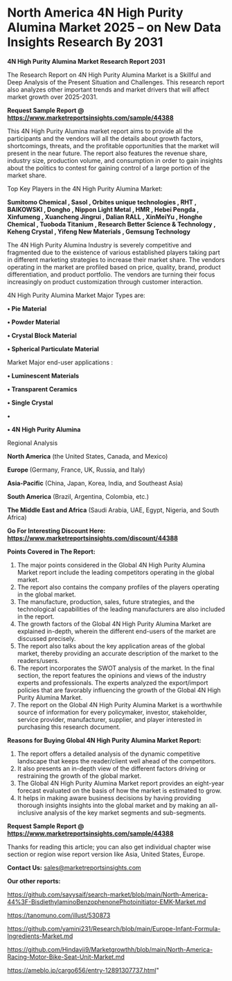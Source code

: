 # North America 4N High Purity Alumina Market 2025 – on New Data Insights Research By 2031

<strong>4N High Purity Alumina Market Research Report 2031</strong>

The Research Report on 4N High Purity Alumina Market is a Skillful and Deep Analysis of the Present Situation and Challenges. This research report also analyzes other important trends and market drivers that will affect market growth over 2025-2031.

<strong>Request Sample Report @ <a href=https://www.marketreportsinsights.com/sample/44388>https://www.marketreportsinsights.com/sample/44388</a></strong>

This 4N High Purity Alumina market report aims to provide all the participants and the vendors will all the details about growth factors, shortcomings, threats, and the profitable opportunities that the market will present in the near future. The report also features the revenue share, industry size, production volume, and consumption in order to gain insights about the politics to contest for gaining control of a large portion of the market share.

Top Key Players in the 4N High Purity Alumina Market:

<strong>Sumitomo Chemical , Sasol , Orbites unique technologies , RHT , BAIKOWSKI , Dongho , Nippon Light Metal , HMR , Hebei Pengda , Xinfumeng , Xuancheng Jingrui , Dalian RALL , XinMeiYu , Honghe Chemical , Tuoboda Titanium , Research Better Science & Technology , Keheng Crystal , Yifeng New Materials , Gemsung Technology</strong>

The 4N High Purity Alumina Industry is severely competitive and fragmented due to the existence of various established players taking part in different marketing strategies to increase their market share. The vendors operating in the market are profiled based on price, quality, brand, product differentiation, and product portfolio. The vendors are turning their focus increasingly on product customization through customer interaction.

4N High Purity Alumina Market Major Types are:

<strong>•  Pie Material 

•  Powder Material 

•  Crystal Block Material 

•  Spherical Particulate Material</strong>

Market Major end-user applications :

<strong>•  Luminescent Materials 

•  Transparent Ceramics 

•  Single Crystal 

•  

•  4N High Purity Alumina</strong>

Regional Analysis

</u><strong><b>North America</b></strong> (the United States, Canada, and Mexico)

<strong><b>Europe </b></strong>(Germany, France, UK, Russia, and Italy)

<strong><b>Asia-Pacific</b></strong> (China, Japan, Korea, India, and Southeast Asia)

<strong><b>South America</b></strong> (Brazil, Argentina, Colombia, etc.)

<strong><b>The Middle East and Africa</b></strong> (Saudi Arabia, UAE, Egypt, Nigeria, and South Africa)

<strong>Go For Interesting Discount Here: <a href=https://www.marketreportsinsights.com/discount/44388>https://www.marketreportsinsights.com/discount/44388</a></strong>

<strong>Points Covered in The Report:</strong>
<ol>
  <li>The major points considered in the Global 4N High Purity Alumina Market report include the leading competitors operating in the global market.</li>
  <li>The report also contains the company profiles of the players operating in the global market.</li>
  <li>The manufacture, production, sales, future strategies, and the technological capabilities of the leading manufacturers are also included in the report.</li>
  <li>The growth factors of the Global 4N High Purity Alumina Market are explained in-depth, wherein the different end-users of the market are discussed precisely.</li>
  <li>The report also talks about the key application areas of the global market, thereby providing an accurate description of the market to the readers/users.</li>
  <li>The report incorporates the SWOT analysis of the market. In the final section, the report features the opinions and views of the industry experts and professionals. The experts analyzed the export/import policies that are favorably influencing the growth of the Global 4N High Purity Alumina Market.</li>
  <li>The report on the Global 4N High Purity Alumina Market is a worthwhile source of information for every policymaker, investor, stakeholder, service provider, manufacturer, supplier, and player interested in purchasing this research document.</li>
</ol>
<strong>Reasons for Buying Global 4N High Purity Alumina Market Report:</strong>

<ol>
  <li>The report offers a detailed analysis of the dynamic competitive landscape that keeps the reader/client well ahead of the competitors.</li>
  <li>It also presents an in-depth view of the different factors driving or restraining the growth of the global market.</li>
  <li>The Global 4N High Purity Alumina Market report provides an eight-year forecast evaluated on the basis of how the market is estimated to grow.</li>
  <li>It helps in making aware business decisions by having providing thorough insights insights into the global market and by making an all-inclusive analysis of the key market segments and sub-segments.</li>
</ol>
<strong>Request Sample Report @ <a href=https://www.marketreportsinsights.com/sample/44388>https://www.marketreportsinsights.com/sample/44388</a></strong>


Thanks for reading this article; you can also get individual chapter wise section or region wise report version like Asia, United States, Europe.

<strong>Contact Us:</strong>
sales@marketreportsinsights.com

<strong>Our other reports:</strong>

<a href=https://github.com/sayysaif/search-market/blob/main/North-America-44%3F-BisdiethylaminoBenzophenonePhotoinitiator-EMK-Market.md>https://github.com/sayysaif/search-market/blob/main/North-America-44%3F-BisdiethylaminoBenzophenonePhotoinitiator-EMK-Market.md</a>

<a href=https://tanomuno.com/illust/530873>https://tanomuno.com/illust/530873</a>

<a href=https://github.com/yamini231/Research/blob/main/Europe-Infant-Formula-Ingredients-Market.md>https://github.com/yamini231/Research/blob/main/Europe-Infant-Formula-Ingredients-Market.md</a>

<a href=https://github.com/Hindavii9/Marketgrowthh/blob/main/North-America-Racing-Motor-Bike-Seat-Unit-Market.md>https://github.com/Hindavii9/Marketgrowthh/blob/main/North-America-Racing-Motor-Bike-Seat-Unit-Market.md</a>

<a href=https://ameblo.jp/cargo656/entry-12891307737.html>https://ameblo.jp/cargo656/entry-12891307737.html</a>"
